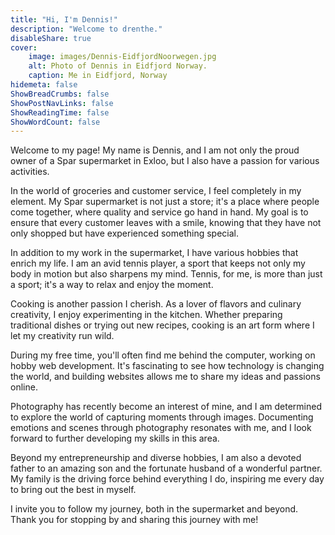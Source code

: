 ```yaml
---
title: "Hi, I'm Dennis!"
description: "Welcome to drenthe."
disableShare: true
cover:
    image: images/Dennis-EidfjordNoorwegen.jpg
    alt: Photo of Dennis in Eidfjord Norway.
    caption: Me in Eidfjord, Norway
hidemeta: false
ShowBreadCrumbs: false
ShowPostNavLinks: false
ShowReadingTime: false
ShowWordCount: false
---
```

Welcome to my page! My name is Dennis, and I am not only the proud owner of a Spar supermarket in Exloo, but I also have a passion for various activities.

In the world of groceries and customer service, I feel completely in my element. My Spar supermarket is not just a store; it's a place where people come together, where quality and service go hand in hand. My goal is to ensure that every customer leaves with a smile, knowing that they have not only shopped but have experienced something special.

In addition to my work in the supermarket, I have various hobbies that enrich my life. I am an avid tennis player, a sport that keeps not only my body in motion but also sharpens my mind. Tennis, for me, is more than just a sport; it's a way to relax and enjoy the moment.

Cooking is another passion I cherish. As a lover of flavors and culinary creativity, I enjoy experimenting in the kitchen. Whether preparing traditional dishes or trying out new recipes, cooking is an art form where I let my creativity run wild.

During my free time, you'll often find me behind the computer, working on hobby web development. It's fascinating to see how technology is changing the world, and building websites allows me to share my ideas and passions online.

Photography has recently become an interest of mine, and I am determined to explore the world of capturing moments through images. Documenting emotions and scenes through photography resonates with me, and I look forward to further developing my skills in this area.

Beyond my entrepreneurship and diverse hobbies, I am also a devoted father to an amazing son and the fortunate husband of a wonderful partner. My family is the driving force behind everything I do, inspiring me every day to bring out the best in myself.

I invite you to follow my journey, both in the supermarket and beyond. Thank you for stopping by and sharing this journey with me!